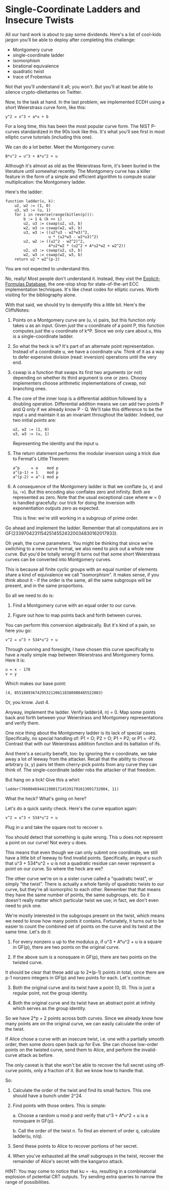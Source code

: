 # Single-Coordinate Ladders and Insecure Twists

All our hard work is about to pay some dividends. Here's a list of
cool-kids jargon you'll be able to deploy after completing this
challenge:

* Montgomery curve
* single-coordinate ladder
* isomorphism
* birational equivalence
* quadratic twist
* trace of Frobenius

Not that you'll understand it all; you won't. But you'll at least be
able to silence crypto-dilettantes on Twitter.

Now, to the task at hand. In the last problem, we implemented ECDH
using a short Weierstrass curve form, like this:

    y^2 = x^3 + a*x + b

For a long time, this has been the most popular curve form. The NIST
P-curves standardized in the 90s look like this. It's what you'll see
first in most elliptic curve tutorials (including this one).

We can do a lot better. Meet the Montgomery curve:

    B*v^2 = u^3 + A*u^2 + u

Although it's almost as old as the Weierstrass form, it's been buried
in the literature until somewhat recently. The Montgomery curve has a
killer feature in the form of a simple and efficient algorithm to
compute scalar multiplication: the Montgomery ladder.

Here's the ladder:

    function ladder(u, k):
        u2, w2 := (1, 0)
        u3, w3 := (u, 1)
        for i in reverse(range(bitlen(p))):
            b := 1 & (k >> i)
            u2, u3 := cswap(u2, u3, b)
            w2, w3 := cswap(w2, w3, b)
            u3, w3 := ((u2*u3 - w2*w3)^2,
                       u * (u2*w3 - w2*u3)^2)
            u2, w2 := ((u2^2 - w2^2)^2,
                       4*u2*w2 * (u2^2 + A*u2*w2 + w2^2))
            u2, u3 := cswap(u2, u3, b)
            w2, w3 := cswap(w2, w3, b)
        return u2 * w2^(p-2)

You are not expected to understand this.

No, really! Most people don't understand it. Instead, they visit the
[Explicit-Formulas Database](https://www.hyperelliptic.org/EFD/), the
one-stop shop for state-of-the-art ECC implementation techniques. It's
like cheat codes for elliptic curves. Worth visiting for the
bibliography alone.

With that said, we should try to demystify this a little bit. Here's
the CliffsNotes:

1. Points on a Montgomery curve are (u, v) pairs, but this function
   only takes u as an input. Given *just* the u coordinate of a point
   P, this function computes *just* the u coordinate of k*P. Since we
   only care about u, this is a single-coordinate ladder.

2. So what the heck is w? It's part of an alternate point
   representation. Instead of a coordinate u, we have a coordinate
   u/w. Think of it as a way to defer expensive division (read:
   inversion) operations until the very end.

3. cswap is a function that swaps its first two arguments (or not)
   depending on whether its third argument is one or zero. Choosy
   implementers choose arithmetic implementations of cswap, not
   branching ones.

4. The core of the inner loop is a differential addition followed by a
   doubling operation. Differential addition means we can add two
   points P and Q only if we already know P - Q. We'll take this
   difference to be the input u and maintain it as an invariant
   throughout the ladder. Indeed, our two initial points are:

       u2, w2 := (1, 0)
       u3, w3 := (u, 1)

   Representing the identity and the input u.

5. The return statement performs the modular inversion using a trick
   due to Fermat's Little Theorem:

       a^p     = a    mod p
       a^(p-1) = 1    mod p
       a^(p-2) = a^-1 mod p

6. A consequence of the Montgomery ladder is that we conflate (u, v)
   and (u, -v). But this encoding also conflates zero and
   infinity. Both are represented as zero. Note that the usual
   exceptional case where w = 0 is handled gracefully: our trick for
   doing the inversion with exponentiation outputs zero as expected.

   This is fine: we're still working in a subgroup of prime order.

Go ahead and implement the ladder. Remember that all computations are
in GF(233970423115425145524320034830162017933).

Oh yeah, the curve parameters. You might be thinking that since we're
switching to a new curve format, we also need to pick out a whole new
curve. But you'd be totally wrong! It turns out that some short
Weierstrass curves can be converted into Montgomery curves.

This is because all finite cyclic groups with an equal number of
elements share a kind of equivalence we call "isomorphism". It makes
sense, if you think about it - if the order is the same, all the same
subgroups will be present, and in the same proportions.

So all we need to do is:

1. Find a Montgomery curve with an equal order to our curve.

2. Figure out how to map points back and forth between curves.

You can perform this conversion algebraically. But it's kind of a
pain, so here you go:

    v^2 = u^3 + 534*u^2 + u

Through cunning and foresight, I have chosen this curve specifically
to have a really simple map between Weierstrass and Montgomery
forms. Here it is:

    u = x - 178
    v = y

Which makes our base point:

    (4, 85518893674295321206118380980485522083)

Or, you know. Just 4.

Anyway, implement the ladder. Verify ladder(4, n) = 0. Map some points
back and forth between your Weierstrass and Montgomery representations
and verify them.

One nice thing about the Montgomery ladder is its lack of special
cases. Specifically, no special handling of: P1 = O; P2 = O; P1 = P2;
or P1 = -P2. Contrast that with our Weierstrass addition function and
its battalion of ifs.

And there's a security benefit, too: by ignoring the v coordinate, we
take away a lot of leeway from the attacker. Recall that the ability
to choose arbitrary (x, y) pairs let them cherry-pick points from any
curve they can think of. The single-coordinate ladder robs the
attacker of that freedom.

But hang on a tick! Give this a whirl:

    ladder(76600469441198017145391791613091732004, 11)

What the heck? What's going on here?

Let's do a quick sanity check. Here's the curve equation again:

    v^2 = u^3 + 534*u^2 + u

Plug in u and take the square root to recover v.

You should detect that something is quite wrong. This u does not
represent a point on our curve! Not every u does.

This means that even though we can only submit one coordinate, we
still have a little bit of leeway to find invalid
points. Specifically, an input u such that u^3 + 534*u^2 + u is not a
quadratic residue can never represent a point on our curve. So where
the heck are we?

The other curve we're on is a sister curve called a "quadratic twist",
or simply "the twist". There is actually a whole family of quadratic
twists to our curve, but they're all isomorphic to each
other. Remember that that means they have the same number of points,
the same subgroups, etc. So it doesn't really matter which particular
twist we use; in fact, we don't even need to pick one.

We're mostly interested in the subgroups present on the twist, which
means we need to know how many points it contains. Fortunately, it
turns out to be easier to count the combined set of points on the
curve and its twist at the same time. Let's do it:

1. For every nonzero u up to the modulus p, if u^3 + A*u^2 + u is a
   square in GF(p), there are two points on the original curve.

2. If the above sum is a nonsquare in GF(p), there are two points on
   the twisted curve.

It should be clear that these add up to 2*(p-1) points in total, since
there are p-1 nonzero integers in GF(p) and two points for each. Let's
continue:

3. Both the original curve and its twist have a point (0, 0). This is
   just a regular point, not the group identity.

4. Both the original curve and its twist have an abstract point at
   infinity which serves as the group identity.

So we have 2*p + 2 points across both curves. Since we already know
how many points are on the original curve, we can easily calculate the
order of the twist.

If Alice chose a curve with an insecure twist, i.e. one with a
partially smooth order, then some doors open back up for Eve. She can
choose low-order points on the twisted curve, send them to Alice, and
perform the invalid-curve attack as before.

The only caveat is that she won't be able to recover the full secret
using off-curve points, only a fraction of it. But we know how to
handle that.

So:

1. Calculate the order of the twist and find its small factors. This
   one should have a bunch under 2^24.

2. Find points with those orders. This is simple:

   a. Choose a random u mod p and verify that u^3 + A*u^2 + u is a
      nonsquare in GF(p).

   b. Call the order of the twist n. To find an element of order q,
      calculate ladder(u, n/q).

3. Send these points to Alice to recover portions of her secret.

4. When you've exhausted all the small subgroups in the twist, recover
   the remainder of Alice's secret with the kangaroo attack.

HINT: You may come to notice that k*u = -k*u, resulting in a
combinatorial explosion of potential CRT outputs. Try sending extra
queries to narrow the range of possibilities.
